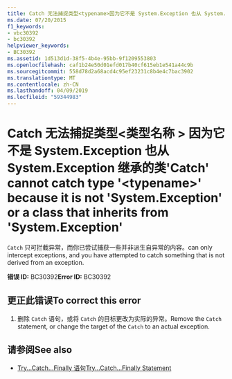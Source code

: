 ```yaml
---
title: Catch 无法捕捉类型<typename>因为它不是 System.Exception 也从 System.Exception 继承的类
ms.date: 07/20/2015
f1_keywords:
- vbc30392
- bc30392
helpviewer_keywords:
- BC30392
ms.assetid: 1d513d1d-38f5-4b4e-95bb-9f1209553803
ms.openlocfilehash: caf1b24e50d01efd017b40cf615eb1e541a44c9b
ms.sourcegitcommit: 558d78d2a68acd4c95ef23231c8b4e4c7bac3902
ms.translationtype: MT
ms.contentlocale: zh-CN
ms.lasthandoff: 04/09/2019
ms.locfileid: "59344983"
---
```

# <a name="catch-cannot-catch-type-typename-because-it-is-not-systemexception-or-a-class-that-inherits-from-systemexception"></a><span data-ttu-id="677de-102">Catch 无法捕捉类型\<类型名称 > 因为它不是 System.Exception 也从 System.Exception 继承的类</span><span class="sxs-lookup"><span data-stu-id="677de-102">'Catch' cannot catch type '\<typename>' because it is not 'System.Exception' or a class that inherits from 'System.Exception'</span></span>
`Catch` <span data-ttu-id="677de-103">只可拦截异常，而你已尝试捕获一些并非派生自异常的内容。</span><span class="sxs-lookup"><span data-stu-id="677de-103">can only intercept exceptions, and you have attempted to catch something that is not derived from an exception.</span></span>  
  
 <span data-ttu-id="677de-104">**错误 ID:** BC30392</span><span class="sxs-lookup"><span data-stu-id="677de-104">**Error ID:** BC30392</span></span>  
  
## <a name="to-correct-this-error"></a><span data-ttu-id="677de-105">更正此错误</span><span class="sxs-lookup"><span data-stu-id="677de-105">To correct this error</span></span>  
  
1. <span data-ttu-id="677de-106">删除 `Catch` 语句，或将 `Catch` 的目标更改为实际的异常。</span><span class="sxs-lookup"><span data-stu-id="677de-106">Remove the `Catch` statement, or change the target of the `Catch` to an actual exception.</span></span>  
  
## <a name="see-also"></a><span data-ttu-id="677de-107">请参阅</span><span class="sxs-lookup"><span data-stu-id="677de-107">See also</span></span>

- [<span data-ttu-id="677de-108">Try...Catch...Finally 语句</span><span class="sxs-lookup"><span data-stu-id="677de-108">Try...Catch...Finally Statement</span></span>](../../visual-basic/language-reference/statements/try-catch-finally-statement.md)
